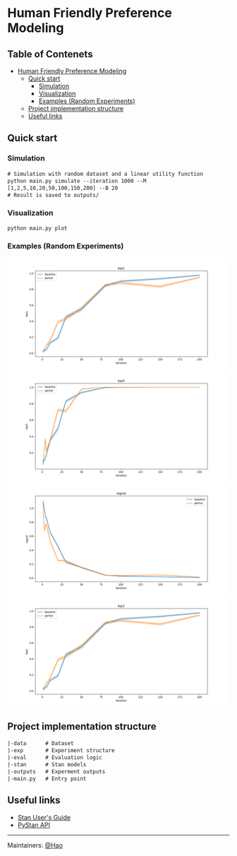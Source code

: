 # Human Friendly Preference Modeling
## Table of Contenets
* [Human Friendly Preference Modeling](#human-friendly-preference-modeling)
    * [Quick start](#quick-start)
        * [Simulation](#simulation)
        * [Visualization](#visualization)
        * [Examples (Random Experiments)](#examples-random-experiments)
    * [Project implementation structure](#project-implementation-structure)
    * [Useful links](#useful-links)

## Quick start
### Simulation 
```
# Simulation with random dataset and a linear utility function
python main.py simulate --iteration 1000 --M [1,2,5,10,20,50,100,150,200] --B 20
# Result is saved to outputs/
```
### Visualization
```
python main.py plot
```

### Examples (Random Experiments)
![Top 1](outputs/top1.png)
![Top 5](outputs/top5.png)
![Regret](outputs/regret.png)
![Correlation](outputs/top1.png)

## Project implementation structure 
```
|-data      # Dataset 
|-exp       # Experiment structure
|-eval      # Evaluation logic
|-stan      # Stan models
|-outputs   # Experment outputs
|-main.py   # Entry point
```

## Useful links 
- [Stan User's Guide](https://mc-stan.org/docs/2_22/stan-users-guide/index.html)
- [PyStan API](https://pystan.readthedocs.io/en/latest/api.html)


--- 
Maintainers: [@Hao](mailto:haosheng@cs.stanford.edu)
